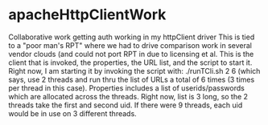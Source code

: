 apacheHttpClientWork
====================

Collaborative work getting auth working in my httpClient driver
This is tied to a "poor man's RPT" where we had to drive comparison work in several vendor clouds (and could not port RPT in due to licensing et al.  This is the client that is invoked, the properties, the URL list, and the script to start it.  Right now, I am starting it by invoking the script with:  ./runTCli.sh 2 6  (which says, use 2 threads and run thru the list of URLs a total of 6 times (3 times per thread in this case).  Properties includes a list of userids/passwords which are allocated across the threads.  Right now, list is 3 long, so the 2 threads take the first and second uid.  If there were 9 threads, each uid would be in use on 3 different threads.
